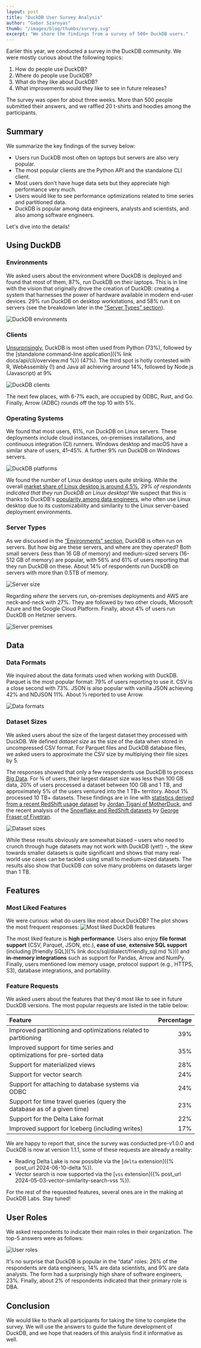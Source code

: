 ```yaml
---
layout: post
title: "DuckDB User Survey Analysis"
author: "Gabor Szarnyas"
thumb: "/images/blog/thumbs/survey.svg"
excerpt: "We share the findings from a survey of 500+ DuckDB users."
---
```


Earlier this year, we conducted a survey in the DuckDB community.
We were mostly curious about the following topics:

1. How do people use DuckDB?
2. Where do people use DuckDB?
3. What do they like about DuckDB?
4. What improvements would they like to see in future releases?

The survey was open for about three weeks. More than 500 people submitted their answers, and we raffled 20 t-shirts and hoodies among the participants.

## Summary

We summarize the key findings of the survey below:

* Users run DuckDB most often on laptops but servers are also very popular.
* The most popular clients are the Python API and the standalone CLI client.
* Most users don't have huge data sets but they appreciate high performance very much.
* Users would like to see performance optimizations related to time series and partitioned data.
* DuckDB is popular among data engineers, analysts and scientists, and also among software engineers.

Let's dive into the details!

## Using DuckDB

### Environments

We asked users about the environment where DuckDB is deployed and found that most of them, 87%, run DuckDB on their laptops.
This is in line with the vision that originally drove the creation of DuckDB: creating a system that harnesses the power of hardware available in modern end-user devices.
29% run DuckDB on desktop workstations, and 58% run it on servers (see the breakdown later in the [“Server Types” section](#server-types)).

![DuckDB environments](/images/blog/survey/environments.svg)

### Clients

[Unsurprisingly](https://www.tiobe.com/tiobe-index/python/), DuckDB is most often used from Python (73%), followed by the [standalone command-line application]({% link docs/api/cli/overview.md %}) (47%).
The third spot is hotly contested with R, WebAssembly (!) and Java all achieving around 14%, followed by Node.js (Javascript) at 9%

![DuckDB clients](/images/blog/survey/clients.svg)

The next few places, with 6-7% each, are occupied by ODBC, Rust, and Go.
Finally, Arrow (ADBC) rounds off the top 10 with 5%.

### Operating Systems

We found that most users, 61%, run DuckDB on Linux servers.
These deployments include cloud instances, on-premises installations, and continuous integration (CI) runners.
Windows desktop and macOS have a similar share of users, 41–45%.
A further 9% run DuckDB on Windows servers.

![DuckDB platforms](/images/blog/survey/platforms.svg)

We found the number of Linux desktop users quite striking.
While the overall [market share of Linux desktop is around 4.5%](https://gs.statcounter.com/os-market-share/desktop/worldwide/2024),
_29% of respondents indicated that they run DuckDB on Linux desktop!_
We suspect that this is thanks to DuckDB's [popularity among data engineers](#user-roles),
who often use Linux desktop due to its customizability and similarity to the Linux server-based deployment environments.

### Server Types

As we discussed in the [“Environments” section](#environments), DuckDB is often run on servers.
But how big are these servers, and where are they operated?
Both small servers (less than 16 GB of memory) and medium-sized servers (16-512 GB of memory) are popular, with 56% and 61% of users reporting that they run DuckDB on these.
About 14% of respondents run DuckDB on servers with more than 0.5TB of memory.

![Server size](/images/blog/survey/server-sizes.svg)

Regarding _where_ the servers run, on-premises deployments and AWS are neck-and-neck with 27%.
They are followed by two other clouds, Microsoft Azure and the Google Cloud Platform.
Finally, about 4% of users run DuckDB on Hetzner servers.

![Server premises](/images/blog/survey/server-premises.svg)

## Data

### Data Formats

We inquired about the data formats used when working with DuckDB.
Parquet is the most popular format: 79% of users reporting to use it.
CSV is a close second with 73%.
JSON is also popular with vanilla JSON achieving 42% and NDJSON 11%.
About ⅓ reported to use Arrow.

![Data formats](/images/blog/survey/data-formats.svg)

### Dataset Sizes

We asked users about the size of the largest dataset they processed with DuckDB. We defined _dataset size_ as the size of the data when stored in uncompressed CSV format.
For Parquet files and DuckDB database files, we asked users to approximate the CSV size by multiplying their file sizes by 5.

The responses showed that only a few respondents use DuckDB to process [Big Data](https://motherduck.com/blog/big-data-is-dead/).
For ¾ of users, their largest dataset size was less than 100 GB data,
20% of users processed a dataset between 100 GB and 1 TB, and approximately 5% of the users ventured into the 1 TB+ territory.
About 1% processed 10 TB+ datasets.
These findings are in line with [statistics derived from a recent RedShift usage dataset](https://motherduck.com/blog/redshift-files-hunt-for-big-data/#whos-got-big-data) by [Jordan Tigani of MotherDuck](https://motherduck.com/authors/jordan-tigani/), and the recent analysis of the [Snowflake and RedShift datasets](https://www.fivetran.com/blog/how-do-people-use-snowflake-and-redshift) by [George Fraser of Fivetran](https://www.fivetran.com/people/george-fraser).

![Dataset sizes](/images/blog/survey/dataset_sizes.svg)

While these results obviously are somewhat biased – users who need to crunch through huge datasets may not work with DuckDB (yet!) –, the skew towards smaller datasets is quite significant and shows that many real-world use cases can be tackled using small to medium-sized datasets. The results also show that DuckDB *can* solve many problems on datasets larger than 1 TB.

## Features

### Most Liked Features

We were curious: what do users like most about DuckDB? The plot shows the most frequent responses:
![Most liked DuckDB features](/images/blog/survey/most_liked_features.svg)

The most liked feature is **high performance**.
Users also enjoy **file format support** (CSV, Parquet, JSON, etc.),
**ease of use**,
**extensive SQL support** (including [friendly SQL]({% link docs/sql/dialect/friendly_sql.md %}))
and **in-memory integrations** such as support for Pandas, Arrow and NumPy.
Finally, users mentioned low memory usage, protocol support (e.g., HTTPS, S3), database integrations, and portability.

### Feature Requests

We asked users about the features that they'd most like to see in future DuckDB versions. The most popular requests are listed in the table below:

| Feature                                                                 | Percentage |
|:------------------------------------------------------------------------|-----------:|
| Improved partitioning and optimizations related to partitioning         | 39%        |
| Improved support for time series and optimizations for pre-sorted data  | 35%        |
| Support for materialized views                                          | 28%        |
| Support for vector search                                               | 24%        |
| Support for attaching to database systems via ODBC                      | 24%        |
| Support for time travel queries (query the database as of a given time) | 23%        |
| Support for the Delta Lake format                                       | 22%        |
| Improved support for Iceberg (including writes)                         | 17%        |

We are happy to report that, since the survey was conducted pre-v1.0.0 and DuckDB is now at version 1.1.1, some of these requests are already a reality:

* Reading Delta Lake is now possible via the [`delta` extension]({% post_url 2024-06-10-delta %}).
* Vector search is now supported via the [`vss` extension]({% post_url 2024-05-03-vector-similarity-search-vss %}).

For the rest of the requested features, several ones are in the making at DuckDB Labs. Stay tuned!

## User Roles

We asked respondents to indicate their main roles in their organization. The top-5 answers were as follows:

![User roles](/images/blog/survey/roles.svg)

It's no surprise that DuckDB is popular in the “data” roles: 26% of the respondents are data engineers, 14% are data scientists, and 9% are data analysts.
The form had a surprisingly high share of software engineers, 23%.
Finally, about 2% of respondents indicated that their primary role is DBA.

## Conclusion

We would like to thank all participants for taking the time to complete the survey.
We will use the answers to guide the future development of DuckDB, and we hope that readers of this analysis find it informative as well.
